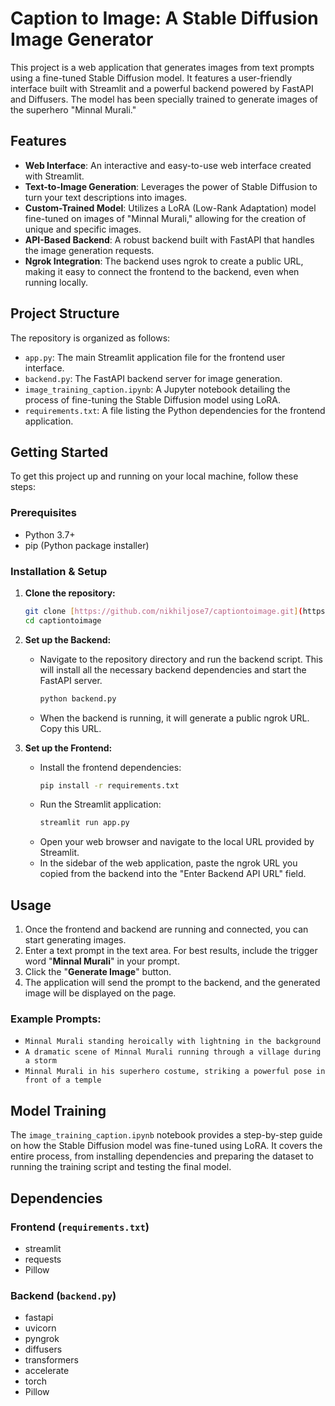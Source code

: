 # Caption to Image: A Stable Diffusion Image Generator

This project is a web application that generates images from text prompts using a fine-tuned Stable Diffusion model. It features a user-friendly interface built with Streamlit and a powerful backend powered by FastAPI and Diffusers. The model has been specially trained to generate images of the superhero "Minnal Murali."

## Features

* **Web Interface**: An interactive and easy-to-use web interface created with Streamlit.
* **Text-to-Image Generation**: Leverages the power of Stable Diffusion to turn your text descriptions into images.
* **Custom-Trained Model**: Utilizes a LoRA (Low-Rank Adaptation) model fine-tuned on images of "Minnal Murali," allowing for the creation of unique and specific images.
* **API-Based Backend**: A robust backend built with FastAPI that handles the image generation requests.
* **Ngrok Integration**: The backend uses ngrok to create a public URL, making it easy to connect the frontend to the backend, even when running locally.

## Project Structure

The repository is organized as follows:

* `app.py`: The main Streamlit application file for the frontend user interface.
* `backend.py`: The FastAPI backend server for image generation.
* `image_training_caption.ipynb`: A Jupyter notebook detailing the process of fine-tuning the Stable Diffusion model using LoRA.
* `requirements.txt`: A file listing the Python dependencies for the frontend application.

## Getting Started

To get this project up and running on your local machine, follow these steps:

### Prerequisites

* Python 3.7+
* pip (Python package installer)

### Installation & Setup

1.  **Clone the repository:**
    ```bash
    git clone [https://github.com/nikhiljose7/captiontoimage.git](https://github.com/nikhiljose7/captiontoimage.git)
    cd captiontoimage
    ```

2.  **Set up the Backend:**
    * Navigate to the repository directory and run the backend script. This will install all the necessary backend dependencies and start the FastAPI server.
        ```bash
        python backend.py
        ```
    * When the backend is running, it will generate a public ngrok URL. Copy this URL.

3.  **Set up the Frontend:**
    * Install the frontend dependencies:
        ```bash
        pip install -r requirements.txt
        ```
    * Run the Streamlit application:
        ```bash
        streamlit run app.py
        ```
    * Open your web browser and navigate to the local URL provided by Streamlit.
    * In the sidebar of the web application, paste the ngrok URL you copied from the backend into the "Enter Backend API URL" field.

## Usage

1.  Once the frontend and backend are running and connected, you can start generating images.
2.  Enter a text prompt in the text area. For best results, include the trigger word "**Minnal Murali**" in your prompt.
3.  Click the "**Generate Image**" button.
4.  The application will send the prompt to the backend, and the generated image will be displayed on the page.

### Example Prompts:

* `Minnal Murali standing heroically with lightning in the background`
* `A dramatic scene of Minnal Murali running through a village during a storm`
* `Minnal Murali in his superhero costume, striking a powerful pose in front of a temple`

## Model Training

The `image_training_caption.ipynb` notebook provides a step-by-step guide on how the Stable Diffusion model was fine-tuned using LoRA. It covers the entire process, from installing dependencies and preparing the dataset to running the training script and testing the final model.

## Dependencies

### Frontend (`requirements.txt`)

* streamlit
* requests
* Pillow

### Backend (`backend.py`)

* fastapi
* uvicorn
* pyngrok
* diffusers
* transformers
* accelerate
* torch
* Pillow

